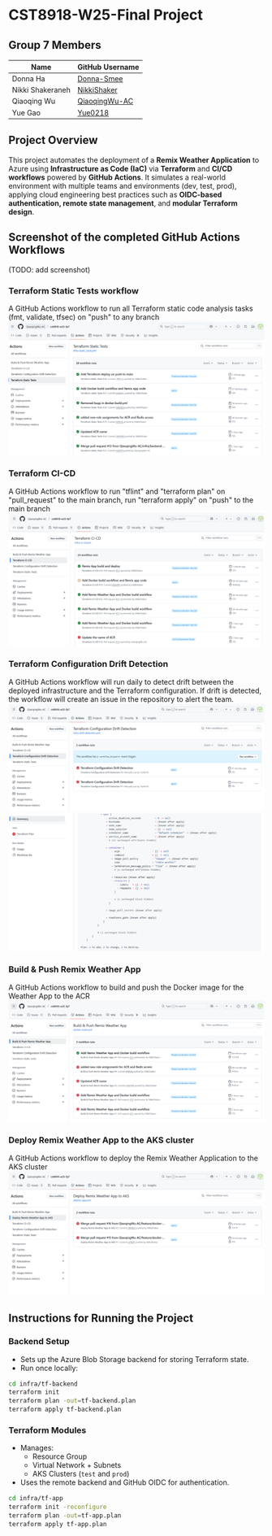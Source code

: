 # CST8918-W25-Final Project
## Group 7 Members 

| Name               | GitHub Username    |
|--------------------|--------------------|
| Donna Ha          | [Donna-Smee](https://github.com/Donna-Smee)       |
| Nikki Shakeraneh  | [NikkiShaker](https://github.com/NikkiShaker)     |
| Qiaoqing Wu       | [QiaoqingWu-AC](https://github.com/QiaoqingWu-AC)         |
| Yue Gao           | [Yue0218](https://github.com/Yue0218)         |

## Project Overview
This project automates the deployment of a **Remix Weather Application** to Azure using **Infrastructure as Code (IaC)**
via **Terraform** and **CI/CD workflows** powered by **GitHub Actions**. It simulates a real-world environment with multiple teams and environments (dev, test, prod), applying cloud engineering best practices such as **OIDC-based authentication, remote state management**, and **modular Terraform design**.

## Screenshot of the completed GitHub Actions Workflows
(TODO: add screenshot)
### Terraform Static Tests workflow
A GitHub Actions workflow to run all Terraform static code analysis tasks (fmt, validate, tfsec) on "push" to any branch
![checks](./screenshots/Terraform-Static-Tests-Workflow.png)
### Terraform CI-CD
A GitHub Actions workflow to run "tflint" and "terraform plan" on "pull_request" to the main branch, run "terraform apply" on "push" to the main branch
![checks](./screenshots/Terraform-CI-CD.png)
### Terraform Configuration Drift Detection
A GitHub Actions workflow will run daily to detect drift between the deployed infrastructure and the Terraform configuration. If drift is detected, the workflow will create an issue in the repository to alert the team.
![checks](./screenshots/drift_detection.png)
![checks](./screenshots/drift_failed.png)
### Build & Push Remix Weather App
A GitHub Actions workflow to build and push the Docker image for the Weather App to the ACR
![checks](./screenshots/Build-Push-Remix-Weather-App.png)
### Deploy Remix Weather App to the AKS cluster
A GitHub Actions workflow to deploy the Remix Weather Application to the AKS cluster
![checks](./screenshots/depoly_app.png)



## Instructions for Running the Project
### Backend Setup
- Sets up the Azure Blob Storage backend for storing Terraform state.
- Run once locally:
```bash
cd infra/tf-backend
terraform init
terraform plan -out=tf-backend.plan
terraform apply tf-backend.plan
```
### Terraform Modules
- Manages:
  - Resource Group
  - Virtual Network + Subnets
  - AKS Clusters (`test` and `prod`)
- Uses the remote backend and GitHub OIDC for authentication.
```bash
cd infra/tf-app
terraform init -reconfigure
terraform plan -out=tf-app.plan
terraform apply tf-app.plan
```
